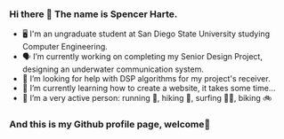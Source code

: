 ### Hi there 👋 The name is Spencer Harte.
- 🖥️ I'm an ungraduate student at San Diego State University studying Computer Engineering.
- 🗣️ I’m currently working on completing my Senior Design Project, designing an underwater communication system.
- 🤔 I’m looking for help with DSP algorithms for my project's receiver.
- 🌱 I’m currently learning how to create a website, it takes some time... 
- 👯 I’m a very active person: running 🏃, hiking 🥾, surfing 🏄‍♂️, biking 🚲
### And this is my Github profile page, welcome🎉
